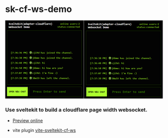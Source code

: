
# sk-cf-ws-demo
![screenshot](screenshot.png)

### Use sveltekit to build a cloudflare page width websocket.

- [Preview online](https://sk-cf-ws-demo.pages.dev)

- vite plugin [vite-sveltekit-cf-ws](https://github.com/aolose/vite-sveltekit-cf-ws)



